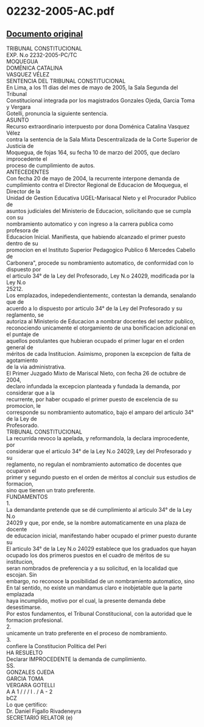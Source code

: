 
02232-2005-AC.pdf
=================
  
[Documento original](https://tc.gob.pe/jurisprudencia/2005/02232-2005-AC.pdf)  
---  
TRIBUNAL CONSTITUCIONAL  
EXP. N.o 2232-2005-PC/TC  
MOQUEGUA  
DOMÉNICA CATALINA  
VASQUEZ VÉLEZ  
SENTENCIA DEL TRIBUNAL CONSTITUCIONAL  
En Lima, a los 11 dias del mes de mayo de 2005, la Sala Segunda del Tribunal  
Constitucional integrada por los magistrados Gonzales Ojeda, Garcia Toma y Vergara  
Gotelli, pronuncia la siguiente sentencia.  
ASUNTO  
Recurso extraordinario interpuesto por dona Doménica Catalina Vasquez Vélez  
contra la sentencia de la Sala Mixta Descentralizada de la Corte Superior de Justicia de  
Moquegua, de fojas 164, su fecha 10 de marzo del 2005, que declaro improcedente el  
proceso de cumplimiento de autos.  
ANTECEDENTES  
Con fecha 20 de mayo de 2004, la recurrente interpone demanda de  
cumplimiento contra el Director Regional de Educacion de Moquegua, el Director de la  
Unidad de Gestion Educativa UGEL-Marisacal Nieto y el Procurador Publico de  
asuntos judiciales del Ministerio de Educacion, solicitando que se cumpla con su  
nombramiento automatico y con ingreso a la carrera publica como profesora de  
Educacion Inicial. Manifiesta, que habiendo alcanzado el primer puesto dentro de su  
promocion en el Instituto Superior Pedagogico Publico 6 Mercedes Cabello de  
Carbonera", procede su nombramiento automatico, de conformidad con lo dispuesto por  
el articulo 34° de la Ley del Profesorado, Ley N.o 24029, modificada por la Ley N.o  
25212.  
Los emplazados, indepedendientementc, contestan la demanda, senalando que de  
acuerdo a lo dispuesto por articulo 34° de la Ley del Profesorado y su reglamento, se  
autoriza al Ministerio de Educacion a nombrar docentes del sector publico,  
reconociendo unicamente el otorgamiento de una bonificacion adicional en el puntaje de  
aquellos postulantes que hubieran ocupado el primer lugar en el orden general de  
méritos de cada Institucion. Asimismo, proponen la excepcion de falta de agotamiento  
de la via administrativa.  
El Primer Juzgado Mixto de Mariscal Nieto, con fecha 26 de octubre de 2004,  
declaro infundada la excepcion planteada y fundada la demanda, por considerar que a la  
recurrente, por haber ocupado el primer puesto de excelencia de su promocion, le  
corresponde su nombramiento automatico, bajo el amparo del articulo 34° de la Ley de  
Profesorado.  
TRIBUNAL CONSTITUCIONAL  
La recurrida revoco la apelada, y reformandola, la declara improcedente, por  
considerar que el articulo 34° de la Ley N.o 24029, Ley del Profesorado y su  
reglamento, no regulan el nombramiento automatico de docentes que ocuparon el  
primer y segundo puesto en el orden de méritos al concluir sus estudios de formacion,  
sino que tienen un trato preferente.  
FUNDAMENTOS  
1.  
La demandante pretende que se dé cumplimiento al articulo 34° de la Ley N.o  
24029 y que, por ende, se la nombre automaticamente en una plaza de docente  
de educacion inicial, manifestando haber ocupado el primer puesto durante su  
El articulo 34° de la Ley N.o 24029 establece que los graduados que hayan  
ocupado los dos primeros puestos en el cuadro de méritos de su institucion,  
seran nombrados de preferencia y a su solicitud, en la localidad que escojan. Sin  
embargo, no reconoce la posibilidad de un nombramiento automatico, sino  
En tal sentido, no existe un mandamus claro e inobjetable que la parte emplazada  
haya incumplido, motivo por el cual, la presente demanda debe desestimarse.  
Por estos fundamentos, el Tribunal Constitucional, con la autoridad que le  
formacion profesional.  
2.  
unicamente un trato preferente en el proceso de nombramiento.  
3.  
confiere la Constitucion Politica del Peri  
HA RESUELTO  
Declarar IMPROCEDENTE la demanda de cumplimiento.  
SS.  
GONZALES OJEDA  
GARCIA TOMA  
VERGARA GOTELLI  
A A 1 / / / I . / A  - 2  
bCZ  
Lo que çertifico:  
Dr. Daniel Figallo Rivadeneyra  
SECRETARIO RELATOR (e)